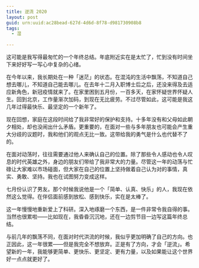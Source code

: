 ```yaml
---
title: 逆流 2020
layout: post
guid: urn:uuid:ac28bead-627d-4d6d-8f78-d981730908b8
tags:
  - 湿
  
---
```


这可能是我写得最匆忙的一个年终总结。年底附近实在是太忙了，忙到没有时间坐下来好好写一写心中复杂的心绪。

在今年以来，我长期处在一种「迷茫」的状态。在混沌的生活中飘荡，不知道自己想去哪儿，不知道自己能去哪儿。在去年十二月入职博士后之后，还没来得及去适应新角色，新冠疫情就来了。在家里困到五月份，一百多天，在家怀疑世界怀疑人生。回到北京，工作量渐次加码，到现在无比疲劳。不过尽管如此，这可能是我这几年过得最快乐、最坚定的一个新年了。

现在回想，家庭在这段时间给了我非常好的保护和支持。十多年没有和父母如此朝夕相处，却也没闹出什么矛盾。更重要的，在面对一些与多年朋友也可能会产生重大分歧的议题时，我和他们的观点无比一致。这带给我的勇气是什么也代替不了的。

在面对动荡时，往往需要通过他人来确认自己的位置。除了那些令人感动也令人叹息的时代英雄之外，身边的朋友们带给了我非常大的力量。尽管这一年的动荡与忙碌让大家难以市场碰面，但大家在自己的位置上坚持做着自己认为对的事情，真实、勇敢、坚持。我也在试图努力变成这样。

七月份认识了男友。那个时候我说他是一个「简单、认真、快乐」的人，我现在依然这么觉得。在伴侣面前感到放松、感到快乐，实在是太棒了。

这一年慢慢地重新爱上了科研。深入地琢磨一个东西，是一件非常令我自得的事。当然也很累啦——比如现在，我昏昏沉沉地，还在一边剪节目一边写这篇年终总结。

与前几年的飘荡不同，在面对时代洪流的时候，我似乎更加明确了自己的方向。也正因此，这一年很累——但是我完全不想放弃。正是有了方向，才会「逆流」。希望新的一年，我能够更简单、更快乐、更坚定、更有力量，以及如果能让这个世界好一点点就更好了。